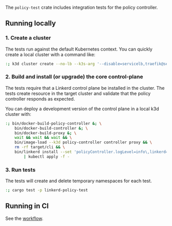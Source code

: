 The `policy-test` crate includes integration tests for the policy controller.

## Running locally

### 1. Create a cluster

The tests run against the default Kubernetes context. You can quickly create a
local cluster with a command like:

```sh
:; k3d cluster create --no-lb --k3s-arg '--disable=servicelb,traefik@server:0'
```

### 2. Build and install (or upgrade) the core control-plane

The tests require that a Linkerd control plane be installed in the cluster. The
tests create resource in the target cluster and validate that the policy
controller responds as expected.

You can deploy a development version of the control plane in a local k3d cluster
with:

```sh
:; bin/docker-build-policy-controller &; \
    bin/docker-build-controller &; \
    bin/docker-build-proxy &; \
    wait && wait && wait && \
    bin/image-load --k3d policy-controller controller proxy && \
    rm -rf target/cli && \
    bin/linkerd install --set 'policyController.logLevel=info\,linkerd=trace\,kubert=trace' \
        | kubectl apply -f -
```

### 3. Run tests

The tests will create and delete temporary namespaces for each test.

```sh
:; cargo test -p linkerd-policy-test
```

## Running in CI

See the [workflow](.github/workflows/policy_controller.yml).
